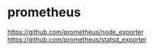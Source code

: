 # prometheus

https://github.com/prometheus/node_exporter
https://github.com/prometheus/statsd_exporter



